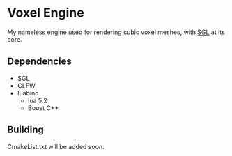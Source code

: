 
Voxel Engine
============

My nameless engine used for rendering cubic voxel meshes, with [SGL](https://github.com/nnarain/sgl-wrapper)
at its core.


Dependencies
------------

- SGL
- GLFW
- luabind
	- lua 5.2
	- Boost C++
	
Building
--------

CmakeList.txt will be added soon.



	
